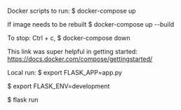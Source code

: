Docker scripts to run:
\$ docker-compose up

If image needs to be rebuilt
\$ docker-compose up --build

To stop:
Ctrl + c,
\$ docker-compose down

This link was super helpful in getting started: https://docs.docker.com/compose/gettingstarted/


Local run:
\$ export FLASK_APP=app.py

\$ export FLASK_ENV=development

\$ flask run